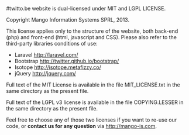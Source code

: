 #twitto.be website is dual-licensed under MIT and LGPL LICENSE.

Copyright Mango Information Systems SPRL, 2013.

This license applies only to the structure of the website, both back-end (php) and front-end (html, javascript and CSS).
Please also refer to the third-party libraries conditions of use:

* Laravel	http://laravel.com/
* Bootstrap	http://twitter.github.io/bootstrap/
* Isotope	http://isotope.metafizzy.co/
* jQuery	http://jquery.com/

Full text of the MIT License is available in the file MIT_LICENSE.txt in the same directory as the present file.

Full text of the LGPL v3 license is available in the file COPYING.LESSER in the same directory as the present file.

Feel free to choose any of those two licenses if you want to re-use our code, or **contact us for any question** via http://mango-is.com.
